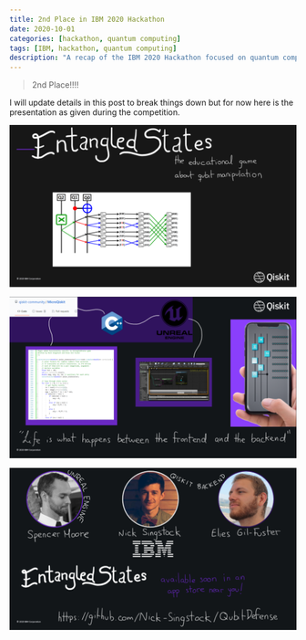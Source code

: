 ```yaml
---
title: 2nd Place in IBM 2020 Hackathon
date: 2020-10-01
categories: [hackathon, quantum computing]
tags: [IBM, hackathon, quantum computing]
description: "A recap of the IBM 2020 Hackathon focused on quantum computing innovations."
---
```



> 2nd Place!!!!

I will update details in this post to break things down but for now here is the presentation as given during the competition.


![Intro Page](../assets/img/posts/2020-q-hackathon-1.png)

![Concept Map](../assets/img/posts/2020-q-hackathon-2.png)


![Team list](../assets/img/posts/2020-q-hackathon-3.png)

